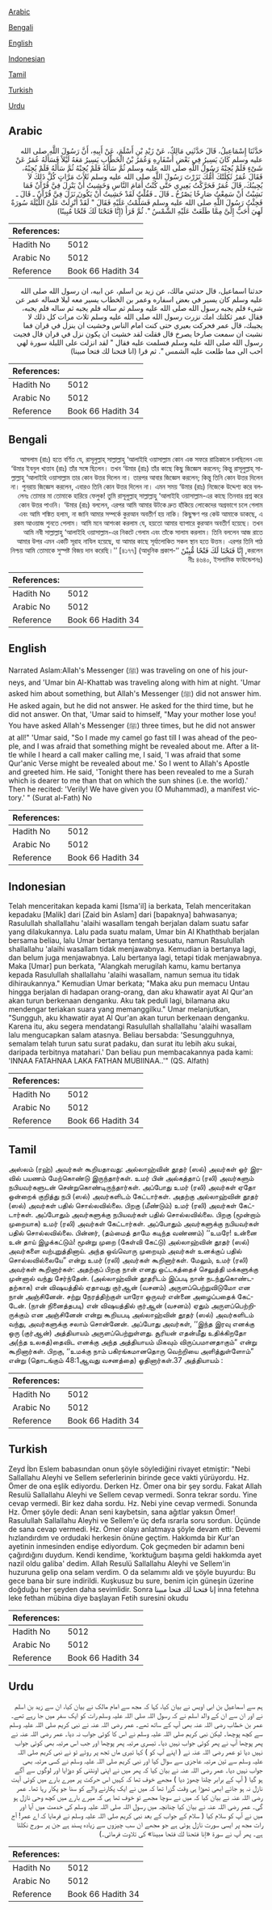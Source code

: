 [Arabic](#arabic)

[Bengali](#bengali)

[English](#english)

[Indonesian](#indonesian)

[Tamil](#tamil)

[Turkish](#turkish)

[Urdu](#urdu)

## Arabic


<div dir="rtl" lang="ar" style={{fontSize:'larger',backgroundColor:'#f8f9fa',padding:20}}>
حَدَّثَنَا إِسْمَاعِيلُ، قَالَ حَدَّثَنِي مَالِكٌ، عَنْ زَيْدِ بْنِ أَسْلَمَ، عَنْ أَبِيهِ، أَنَّ رَسُولَ اللَّهِ صلى الله عليه وسلم كَانَ يَسِيرُ فِي بَعْضِ أَسْفَارِهِ وَعُمَرُ بْنُ الْخَطَّابِ يَسِيرُ مَعَهُ لَيْلاً فَسَأَلَهُ عُمَرُ عَنْ شَىْءٍ فَلَمْ يُجِبْهُ رَسُولُ اللَّهِ صلى الله عليه وسلم ثُمَّ سَأَلَهُ فَلَمْ يُجِبْهُ ثُمَّ سَأَلَهُ فَلَمْ يُجِبْهُ، فَقَالَ عُمَرُ ثَكِلَتْكَ أُمُّكَ نَزَرْتَ رَسُولَ اللَّهِ صلى الله عليه وسلم ثَلاَثَ مَرَّاتٍ كُلَّ ذَلِكَ لاَ يُجِيبُكَ، قَالَ عُمَرُ فَحَرَّكْتُ بَعِيرِي حَتَّى كُنْتُ أَمَامَ النَّاسِ وَخَشِيتُ أَنْ يَنْزِلَ فِيَّ قُرْآنٌ فَمَا نَشِبْتُ أَنْ سَمِعْتُ صَارِخًا يَصْرُخُ ـ قَالَ ـ فَقُلْتُ لَقَدْ خَشِيتُ أَنْ يَكُونَ نَزَلَ فِيَّ قُرْآنٌ ـ قَالَ ـ فَجِئْتُ رَسُولَ اللَّهِ صلى الله عليه وسلم فَسَلَّمْتُ عَلَيْهِ فَقَالَ ‏"‏ لَقَدْ أُنْزِلَتْ عَلَىَّ اللَّيْلَةَ سُورَةٌ لَهِيَ أَحَبُّ إِلَىَّ مِمَّا طَلَعَتْ عَلَيْهِ الشَّمْسُ ‏"‏‏.‏ ثُمَّ قَرَأَ ‏(‏إِنَّا فَتَحْنَا لَكَ فَتْحًا مُبِينًا‏)‏
</div>
<div style={{backgroundColor:'#f8f9fa',padding:20, marginBottom: 10}}><table> <thead> <tr> <th>References:</th> <th></th> </tr> </thead> <tbody><tr><td>Hadith No</td><td>5012</td></tr><tr><td>Arabic No</td><td>5012</td></tr><tr><td>Reference</td><td>Book 66 Hadith 34</td></tr></tbody></table></div>


<div dir="rtl" lang="ar" style={{fontSize:'larger',backgroundColor:'#f8f9fa',padding:20}}>
حدثنا اسماعيل، قال حدثني مالك، عن زيد بن اسلم، عن ابيه، ان رسول الله صلى الله عليه وسلم كان يسير في بعض اسفاره وعمر بن الخطاب يسير معه ليلا فساله عمر عن شىء فلم يجبه رسول الله صلى الله عليه وسلم ثم ساله فلم يجبه ثم ساله فلم يجبه، فقال عمر ثكلتك امك نزرت رسول الله صلى الله عليه وسلم ثلاث مرات كل ذلك لا يجيبك، قال عمر فحركت بعيري حتى كنت امام الناس وخشيت ان ينزل في قران فما نشبت ان سمعت صارخا يصرخ قال فقلت لقد خشيت ان يكون نزل في قران قال فجيت رسول الله صلى الله عليه وسلم فسلمت عليه فقال " لقد انزلت على الليلة سورة لهي احب الى مما طلعت عليه الشمس ". ثم قرا (انا فتحنا لك فتحا مبينا)
</div>
<div style={{backgroundColor:'#f8f9fa',padding:20, marginBottom: 10}}><table> <thead> <tr> <th>References:</th> <th></th> </tr> </thead> <tbody><tr><td>Hadith No</td><td>5012</td></tr><tr><td>Arabic No</td><td>5012</td></tr><tr><td>Reference</td><td>Book 66 Hadith 34</td></tr></tbody></table></div>

## Bengali


<div dir="rtl" lang="bn" style={{fontSize:'larger',backgroundColor:'#f8f9fa',padding:20}}>
আসলাম (রাঃ) হতে বর্ণিত যে, রাসূলুল্লাহ্ সাল্লাল্লাহু ‘আলাইহি ওয়াসাল্লাম কোন এক সফরে রাত্রিকালে চলছিলেন এবং ‘উমার ইবনুল খাত্তাব (রাঃ) তাঁর সঙ্গে ছিলেন। তখন ‘উমার (রাঃ) তাঁর কাছে কিছু জিজ্ঞেস করলেন; কিন্তু রাসূলুল্লাহ্ সাল্লাল্লাহু ‘আলাইহি ওয়াসাল্লাম তার কোন উত্তর দিলেন না। তারপর আবার জিজ্ঞেস করলেন; কিন্তু তিনি কোন উত্তর দিলেন না। পুনরায় জিজ্ঞেস করলেন, এবারও তিনি কোন উত্তর দিলেন না। এমন সময় ‘উমার (রাঃ) নিজেকে উদ্দেশ্য করে বললেনঃ তোমার মা তোমাকে হারিয়ে ফেলুক! তুমি রাসূলুল্লাহ্ সাল্লাল্লাহু ‘আলাইহি ওয়াসাল্লাম-এর কাছে তিনবার প্রশ্ন করে কোন উত্তর পাওনি। ‘উমার (রাঃ) বললেন, এরপর আমি আমার উটকে দ্রুত হাঁকিয়ে লোকেদের অগ্রভাগে চলে গেলাম এবং আমি শঙ্কিত হলাম, না জানি আমার সম্পর্কে কুরআন অবতীর্ণ হয় নাকি। কিছুক্ষণ পর কেউ আমাকে ডাকছে, এ রকম আওয়াজ শুনতে পেলাম। আমি মনে আশংকা করলাম যে, হয়তো আমার ব্যাপারে কুরআন অবতীর্ণ হয়েছে। তখন আমি নবী সাল্লাল্লাহু ‘আলাইহি ওয়াসাল্লাম-এর নিকটে গেলাম এবং তাঁকে সালাম করলাম। তিনি বললেন আজ রাতে আমার উপর এমন একটি সূরাহ নাযিল হয়েছে, যা আমার কাছে সূর্যালোকিত সকল স্থান হতে উত্তম। এরপর তিনি পাঠ করলেন, إِنَّا فَتَحْنَا لَكَ فَتْحًا مُّبِيْنً ‘‘নিশ্চয় আমি তোমাকে সুস্পষ্ট বিজয় দান করেছি।’’ [৪১৭৭] (আধুনিক প্রকাশনীঃ ৪৬৪০, ইসলামিক ফাউন্ডেশনঃ)
</div>
<div style={{backgroundColor:'#f8f9fa',padding:20, marginBottom: 10}}><table> <thead> <tr> <th>References:</th> <th></th> </tr> </thead> <tbody><tr><td>Hadith No</td><td>5012</td></tr><tr><td>Arabic No</td><td>5012</td></tr><tr><td>Reference</td><td>Book 66 Hadith 34</td></tr></tbody></table></div>

## English


<div dir="ltr" lang="en" style={{fontSize:'larger',backgroundColor:'#f8f9fa',padding:20}}>
Narrated Aslam:Allah's Messenger (ﷺ) was traveling on one of his journeys, and 'Umar bin Al-Khattab was traveling along with him at night. 'Umar asked him about something, but Allah's Messenger (ﷺ) did not answer him. He asked again, but he did not answer. He asked for the third time, but he did not answer. On that, 'Umar said to himself, "May your mother lose you! You have asked Allah's Messenger (ﷺ) three times, but he did not answer at all!" 'Umar said, "So I made my camel go fast till I was ahead of the people, and I was afraid that something might be revealed about me. After a little while I heard a call maker calling me, I said, 'I was afraid that some Qur'anic Verse might be revealed about me.' So I went to Allah's Apostle and greeted him. He said, 'Tonight there has been revealed to me a Surah which is dearer to me than that on which the sun shines (i.e. the world).' Then he recited: 'Verily! We have given you (O Muhammad), a manifest victory.' " (Surat al-Fath) No
</div>
<div style={{backgroundColor:'#f8f9fa',padding:20, marginBottom: 10}}><table> <thead> <tr> <th>References:</th> <th></th> </tr> </thead> <tbody><tr><td>Hadith No</td><td>5012</td></tr><tr><td>Arabic No</td><td>5012</td></tr><tr><td>Reference</td><td>Book 66 Hadith 34</td></tr></tbody></table></div>

## Indonesian


<div dir="ltr" lang="id" style={{fontSize:'larger',backgroundColor:'#f8f9fa',padding:20}}>
Telah menceritakan kepada kami [Isma'il] ia berkata, Telah menceritakan kepadaku [Malik] dari [Zaid bin Aslam] dari [bapaknya] bahwasanya; Rasulullah shallallahu 'alaihi wasallam tengah berjalan dalam suatu safar yang dilakukannya. Lalu pada suatu malam, Umar bin Al Khaththab berjalan bersama beliau, lalu Umar bertanya tentang sesuatu, namun Rasulullah shallallahu 'alaihi wasallam tidak menjawabnya. Kemudian ia bertanya lagi, dan belum juga menjawabnya. Lalu bertanya lagi, tetapi tidak menjawabnya. Maka [Umar] pun berkata, "Alangkah merugilah kamu, kamu bertanya kepada Rasulullah shallallahu 'alaihi wasallam, namun semua itu tidak dihiraukannya." Kemudian Umar berkata; "Maka aku pun memacu Untau hingga berjalan di hadapan orang-orang, dan aku khawatir ayat Al Qur'an akan turun berkenaan denganku. Aku tak peduli lagi, bilamana aku mendengar teriakan suara yang memanggilku." Umar melanjutkan, "Sungguh, aku khawatir ayat Al Qur'an akan turun berkenaan denganku. Karena itu, aku segera mendatangi Rasulullah shallallahu 'alaihi wasallam lalu mengucapkan salam atasnya. Beliau bersabda: 'Sesungguhnya, semalam telah turun satu surat padaku, dan surat itu lebih aku sukai, daripada terbitnya matahari.' Dan beliau pun membacakannya pada kami: 'INNAA FATAHNAA LAKA FATHAN MUBIINAA..'" (QS. Alfath)
</div>
<div style={{backgroundColor:'#f8f9fa',padding:20, marginBottom: 10}}><table> <thead> <tr> <th>References:</th> <th></th> </tr> </thead> <tbody><tr><td>Hadith No</td><td>5012</td></tr><tr><td>Arabic No</td><td>5012</td></tr><tr><td>Reference</td><td>Book 66 Hadith 34</td></tr></tbody></table></div>

## Tamil


<div dir="ltr" lang="ta" style={{fontSize:'larger',backgroundColor:'#f8f9fa',padding:20}}>
அஸ்லம் (ரஹ்) அவர்கள் கூறியதாவது: அல்லாஹ்வின் தூதர் (ஸல்) அவர்கள் ஓர் இரவில் பயணம் மேற்கொண்டு இருந்தார்கள். உமர் பின் அல்கத்தாப் (ரலி) அவர்களும் நபியவர்களுடன் சென்றுகொண்டிருந்தார்கள். அப்போது உமர் (ரலி) அவர்கள் ஏதோ ஒன்றைக் குறித்து நபி (ஸல்) அவர்களிடம் கேட்டார்கள். அதற்கு அல்லாஹ்வின் தூதர் (ஸல்) அவர்கள் பதில் சொல்லவில்லை. பிறகு (மீண்டும்) உமர் (ரலி) அவர்கள் கேட்டார்கள். அப்போதும் அவர்களுக்கு நபியவர்கள் பதில் சொல்லவில்லை. பிறகு (மூன்றாம் முறையாக) உமர் (ரலி) அவர்கள் கேட்டார்கள். அப்போதும் அவர்களுக்கு நபியவர்கள் பதில் சொல்லவில்லை. பின்னர், (தம்மைத் தாமே கடிந்த வண்ணம்) ‘‘உமரே! உன்னை உன் தாய் இழக்கட்டும்! மூன்று முறை (கேள்வி கேட்டு) அல்லாஹ்வின் தூதர் (ஸல்) அவர்களை வற்புறுத்தினாய். அந்த ஒவ்வொரு முறையும் அவர்கள் உனக்குப் பதில் சொல்லவில்லையே” என்று உமர் (ரலி) அவர்கள் கூறினார்கள். மேலும், உமர் (ரலி) அவர்கள் கூறினார்கள்: அதற்குப் பிறகு நான் எனது ஒட்டகத்தைச் செலுத்தி மக்களுக்கு முன்னால் வந்து சேர்ந்தேன். (அல்லாஹ்வின் தூதரிடம் இப்படி நான் நடந்துகொண்டதற்காக) என் விஷயத்தில் ஏதாவது குர்ஆன் (வசனம்) அருளப்பெற்றுவிடுமோ என நான் அஞ்சினேன். சற்று நேரத்திற்குள் யாரோ ஒருவர் என்னை அழைப்பதைக் கேட்டேன். (நான் நினைத்தபடி) என் விஷயத்தில் குர்ஆன் (வசனம்) ஏதும் அருளப்பெற்றிருக்கும் என அஞ்சினேன் என்று கூறியபடி அல்லாஹ்வின் தூதர் (ஸல்) அவர்களிடம் வந்து, அவர்களுக்கு சலாம் சொன்னேன். அப்போது அவர்கள், ‘‘இந்த இரவு எனக்கு ஒரு (குர்ஆன்) அத்தியாயம் அருளப்பெற்றுள்ளது. சூரியன் எதன்மீது உதிக்கிறதோ அ(ந்த உலகத்)தைவிட எனக்கு அந்த அத்தியாயம் மிகவும் விருப்பமானதாகும்” என்று கூறினார்கள். பிறகு, ‘‘உமக்கு நாம் பகிரங்கமானதொரு வெற்றியை அளித்துள்ளோம்” என்று (தொடங்கும் 48:1ஆவது வசனத்தை) ஓதினார்கள்.37 அத்தியாயம் :
</div>
<div style={{backgroundColor:'#f8f9fa',padding:20, marginBottom: 10}}><table> <thead> <tr> <th>References:</th> <th></th> </tr> </thead> <tbody><tr><td>Hadith No</td><td>5012</td></tr><tr><td>Arabic No</td><td>5012</td></tr><tr><td>Reference</td><td>Book 66 Hadith 34</td></tr></tbody></table></div>

## Turkish


<div dir="ltr" lang="tr" style={{fontSize:'larger',backgroundColor:'#f8f9fa',padding:20}}>
Zeyd İbn Eslem babasından onun şöyle söylediğini rivayet etmiştir: "Nebi Sallallahu Aleyhi ve Sellem seferlerinin birinde gece vakti yürüyordu. Hz. Ömer de ona eşlik ediyordu. Derken Hz. Ömer ona bir şey sordu. Fakat Allah Resulü Sallallahu Aleyhi ve Sellem cevap vermedi. Sonra tekrar sordu. Yine cevap vermedi. Bir kez daha sordu. Hz. Nebi yine cevap vermedi. Sonunda Hz. Ömer şöyle dedi: Anan seni kaybetsin, sana ağıtlar yaksın Ömer! Rasulullah Sallallahu Aleyhi ve Sellem'e üç defa ısrarla soru sordun. Üçünde de sana cevap vermedi. Hz. Ömer olayı anlatmaya şöyle devam etti: Devemi hızlandırdım ve ordudaki herkesin önüne geçtim. Hakkımda bir Kur'an ayetinin inmesinden endişe ediyordum. Çok geçmeden bir adamın beni çağırdığını duydum. Kendi kendime, 'korktuğum başıma geldi hakkımda ayet nazil oldu galiba' dedim. Allah Resulü Sallallahu Aleyhi ve Sellem'in huzuruna gelip ona selam verdim. O da selamımı aldı ve şöyle buyurdu: Bu gece bana bir sure indirildi. Kuşkusuz bu sure, benim için güneşin üzerine doğduğu her şeyden daha sevimlidir. Sonra إنا فتحنا لك فتحا مبينا inna fetehna leke fethan mübina diye başlayan Fetih suresini okudu
</div>
<div style={{backgroundColor:'#f8f9fa',padding:20, marginBottom: 10}}><table> <thead> <tr> <th>References:</th> <th></th> </tr> </thead> <tbody><tr><td>Hadith No</td><td>5012</td></tr><tr><td>Arabic No</td><td>5012</td></tr><tr><td>Reference</td><td>Book 66 Hadith 34</td></tr></tbody></table></div>

## Urdu


<div dir="rtl" lang="ur" style={{fontSize:'larger',backgroundColor:'#f8f9fa',padding:20}}>
ہم سے اسماعیل بن ابی اویس نے بیان کیا، کہا کہ مجھ سے امام مالک نے بیان کیا، ان سے زید بن اسلم نے اور ان سے ان کے والد اسلم نے کہ رسول اللہ صلی اللہ علیہ وسلم رات کو ایک سفر میں جا رہے تھے۔ عمر بن خطاب رضی اللہ عنہ بھی آپ کے ساتھ تھے۔ عمر رضی اللہ عنہ نے نبی کریم صلی اللہ علیہ وسلم سے کچھ پوچھا۔ لیکن نبی کریم صلی اللہ علیہ وسلم نے اس کا کوئی جواب نہ دیا۔ عمر رضی اللہ عنہ نے پھر پوچھا آپ نے پھر کوئی جواب نہیں دیا۔ تیسری مرتبہ پھر پوچھا اور جب اس مرتبہ بھی کوئی جواب نہیں دیا تو عمر رضی اللہ عنہ نے ( اپنے آپ کو ) کہا تیری ماں تجھ پر روئے تو نے نبی کریم صلی اللہ علیہ وسلم سے تین مرتبہ عاجزی سے سوال کیا اور نبی کریم صلی اللہ علیہ وسلم نے کسی مرتبہ بھی جواب نہیں دیا۔ عمر رضی اللہ عنہ نے بیان کیا کہ پھر میں نے اپنی اونٹنی کو دوڑایا اور لوگوں سے آگے ہو گیا ( آپ کے برابر چلنا چھوڑ دیا ) مجھے خوف تھا کہ کہیں اس حرکت پر میرے بارے میں کوئی آیت نازل نہ ہو جائے ابھی تھوڑا ہی وقت گزرا تھا کہ میں نے ایک پکارنے والے کو سنا جو پکار رہا تھا۔ عمر رضی اللہ عنہ نے بیان کیا کہ میں نے سوچا مجھے تو خوف تھا ہی کہ میرے بارے میں کچھ وحی نازل ہو گی۔ عمر رضی اللہ عنہ نے بیان کیا چنانچہ میں رسول اللہ صلی اللہ علیہ وسلم کی خدمت میں آیا اور میں نے آپ کو سلام کیا ( سلام کے جواب کے بعد نبی کریم صلی اللہ علیہ وسلم نے فرمایا کہ اے عمر! آج رات مجھ پر ایسی سورت نازل ہوئی ہے جو مجھے ان سب چیزوں سے زیادہ پسند ہے جن پر سورج نکلتا ہے۔ پھر آپ نے سورۃ «إنا فتحنا لك فتحا مبينا‏» کی تلاوت فرمائی۔)
</div>
<div style={{backgroundColor:'#f8f9fa',padding:20, marginBottom: 10}}><table> <thead> <tr> <th>References:</th> <th></th> </tr> </thead> <tbody><tr><td>Hadith No</td><td>5012</td></tr><tr><td>Arabic No</td><td>5012</td></tr><tr><td>Reference</td><td>Book 66 Hadith 34</td></tr></tbody></table></div>